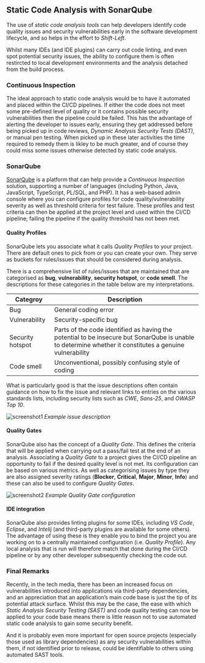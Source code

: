 ## Static Code Analysis with SonarQube
The use of _static code analysis tools_ can help developers identify code quality issues and security vulnerabilities early in the software development lifecycle, and so helps in the effort to *Shift-Left*. 

Whilst many IDEs (and IDE plugins) can carry out code linting, and even spot potential security issues, the ability to configure them is often restircted to local development environments and the analysis detached from the build process.


### Continuous Inspection
The ideal approach to static code analysis would be to have it automated and placed within the CI/CD pipelines. If either the code does not meet some pre-defined level of quality or it contains possible security vulnerabilities then the pipeline could be failed.
This has the advantage of alerting the developer to issues early, ensuring they get addressed before being picked up in code reviews, *Dynamic Analysis Security Tests (DAST)*, or manual pen testing. When picked up in these later activities the time required to remedy them is likley to be much greater, and of course they could miss some issues otherwise detected by static code analysis.

### SonarQube
[SonarQube](https://www.sonarsource.com/plans-and-pricing/community/) is a platform that can help provide a *Continuous Inspection* solution, supporting a number of languages (including Python, Java, JavaScript, TypeScript, PL/SQL, and PHP). It has a web-based admin console where you can configure profiles for code quality/vulnerability severity as well as threshold criteria for test failure.
These profiles and test criteria can then be applied at the project level and used within the CI/CD pipeline; failing the pipeline if the quality threshold has not been met.

#### Quality Profiles
SonarQube lets you associate what it calls _Quality Profiles_ to your project. There are default ones to pick from or you can create your own.
They serve as buckets for rules/issues that should be considered during analysis.

There is a comprehensive list of rules/issues that are maintained that are categorised as **bug**, **vulnerability**, **security hotspot**, or **code smell**. The descriptions for these categories in the table below are my interpretations.

| Categroy | Description |
|--|--|
| Bug | General coding error |
| Vulnerability  | Security-specific bug |
| Security hotspot | Parts of the code identified as having the potential to be insecure but SonarQube is unable to determine whether it constitutes a genuine vulnerability |
| Code smell | Unconventional, possibly confusing style of coding |

What is particularly good is that the issue descriptions often contain guidance on how to fix the issue and relevant links to entries on the various standards lists, including security lists such as _CWE_, _Sans-25_, and _OWASP Top 10_.

![screenshot1](../../assets/images/2021-08-11-static-code-analysis/issue_desc.PNG "security vulnerability issue description")
_Example issue description_

#### Quality Gates
SonarQube also has the concept of a _Quality Gate_. This defines the criteria that will be applied when carrying out a pass/fail test at the end of an analysis. Associating a _Quality Gate_ to a project gives the CI/CD pipeline an opportunity to fail if the desired quality level is not met.
Its configuration can be based on various metrics. As well as categorising issues by type they are also assigned severity ratings (**Blocker**, **Critical**, **Major**, **Minor**, **Info**) and these can also be used to configure _Quality Gates_.

![screenshot2](../../assets/images/2021-08-11-static-code-analysis/quality_gate.PNG "example of a strict Quality Gate")
_Example Quality Gate configuration_

#### IDE integration
SonarQube also provides linting plugins for some IDEs, including _VS Code_, _Eclipse_, and _Intelij_ (and third-party plugins are available for some others).
The advantage of using these is they enable you to bind the project you are working on to a centrally maintained configuration (i.e. _Quality Profile_). Any local analysis that is run will therefore match that done during the CI/CD pipeline or by any other developer subsequently checking the code out.

### Final Remarks
Recently, in the tech media, there has been an increased focus on vulnerabilities introduced into applications via third-party dependencies, and an appreciation that an application’s main code base is just the tip of its potential attack surface.
Whilst this may be the case, the ease with which _Static Analysis Security Testing (SAST)_ and code quality testing can now be applied to your code base means there is little reason not to use automated static code analysis to gain some security benefit.

And it is probably even more important for open source projects (especially those used as library dependencies) as any security vulnerabilities within them, if not identified prior to release, could be identifiable to others using automated SAST tools.

